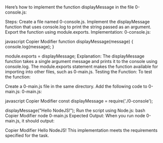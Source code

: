 Here’s how to implement the function displayMessage in the file 0-console.js:

Steps:
Create a file named 0-console.js.
Implement the displayMessage function that uses console.log to print the string passed as an argument.
Export the function using module.exports.
Implementation:
0-console.js:

javascript
Copier
Modifier
function displayMessage(message) {
    console.log(message);
}

module.exports = displayMessage;
Explanation:
The displayMessage function takes a single argument message and prints it to the console using console.log.
The module.exports statement makes the function available for importing into other files, such as 0-main.js.
Testing the Function:
To test the function:

Create a 0-main.js file in the same directory.
Add the following code to 0-main.js:
0-main.js:

javascript
Copier
Modifier
const displayMessage = require('./0-console');

displayMessage("Hello NodeJS!");
Run the script using Node.js:
bash
Copier
Modifier
node 0-main.js
Expected Output:
When you run node 0-main.js, it should output:

Copier
Modifier
Hello NodeJS!
This implementation meets the requirements specified for the task.








